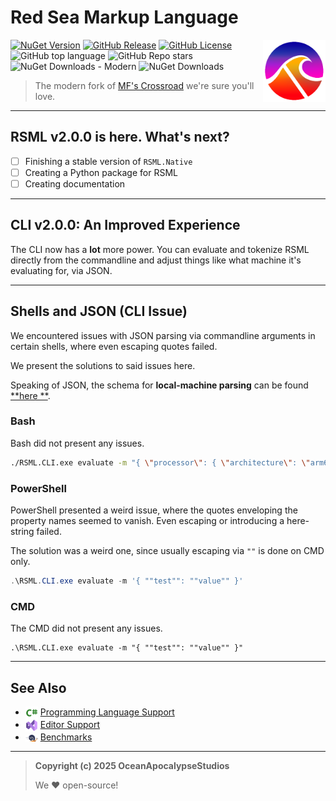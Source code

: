 ﻿# Red Sea Markup Language
<!--suppress HtmlDeprecatedAttribute -->
<img src="Assets/FullSizeLogo.png" alt="RSML Logo" align="right" width="100">

[![NuGet Version](https://img.shields.io/nuget/v/OceanApocalypseStudios.RSML?style=for-the-badge&logo=nuget&logoColor=white&logoSize=auto&label=Available%20on%20NuGet&labelColor=%231265fb&color=%2308317b)](https://www.nuget.org/packages/OceanApocalypseStudios.RSML)
[![GitHub Release](https://img.shields.io/github/v/release/OceanApocalypseStudios/RedSeaMarkupLanguage?sort=semver&display_name=tag&style=for-the-badge&logo=github&logoColor=white&logoSize=auto&label=Latest&labelColor=%23161616&color=%23000308)](https://github.com/OceanApocalypseStudios/RedSeaMarkupLanguage/releases/latest)
[![GitHub License](https://img.shields.io/github/license/OceanApocalypseStudios/RedSeaMarkupLanguage?style=for-the-badge&logo=opensourceinitiative&logoColor=white&logoSize=auto&labelColor=%23496300&color=%232b3c00)](https://raw.githubusercontent.com/OceanApocalypseStudios/RedSeaMarkupLanguage/main/LICENSE)
![GitHub top language](https://img.shields.io/github/languages/top/OceanApocalypseStudios/RedSeaMarkupLanguage?style=for-the-badge&logo=dotnet&logoColor=white&logoSize=auto&label=%20&labelColor=%234929ca&color=%234929ca)
![GitHub Repo stars](https://img.shields.io/github/stars/OceanApocalypseStudios/RedSeaMarkupLanguage?style=for-the-badge&logo=star&logoColor=black&logoSize=auto&labelColor=%2379610b&color=%23413405)
![NuGet Downloads - Modern](https://img.shields.io/nuget/dt/OceanApocalypseStudios.RSML?style=for-the-badge&logo=nuget&logoColor=white&logoSize=auto&label=downloads%20(modern)&labelColor=%234929ca&color=%2327156f)
![NuGet Downloads](https://img.shields.io/nuget/dt/RSML?style=for-the-badge&logo=nuget&logoColor=white&logoSize=auto&label=Downloads%20(Legacy)&labelColor=%23ad4734&color=%236e2d20)

> The modern fork of [MF's Crossroad](https://github.com/MF366-Coding/MFRoad) we're sure you'll love.

---

## RSML v2.0.0 is here. What's next?

- [ ] Finishing a stable version of `RSML.Native`
- [ ] Creating a Python package for RSML
- [ ] Creating documentation

---

## CLI v2.0.0: An Improved Experience
The CLI now has a **lot** more power. You can evaluate and tokenize RSML directly from the commandline and adjust things
like what machine it's evaluating for, via JSON.

---

## Shells and JSON (CLI Issue)
We encountered issues with JSON parsing via commandline arguments in certain shells, where even escaping quotes failed.

We present the solutions to said issues here.

Speaking of JSON, the schema for **local-machine parsing** can be found [**here
**](https://oceanapocalypsestudios.org/schemas/rsml_cli_machine_schema.json).

### Bash
Bash did not present any issues.

```bash
./RSML.CLI.exe evaluate -m "{ \"processor\": { \"architecture\": \"arm64\" } }"
```

### PowerShell
PowerShell presented a weird issue, where the quotes enveloping the property names seemed to vanish. Even escaping or
introducing a here-string failed.

The solution was a weird one, since usually escaping via `""` is done on CMD only.

```powershell
.\RSML.CLI.exe evaluate -m '{ ""test"": ""value"" }'
```

### CMD
The CMD did not present any issues.

```batch
.\RSML.CLI.exe evaluate -m "{ ""test"": ""value"" }"
```

---

## See Also
<ul>
	<li>
		<img src="https://raw.githubusercontent.com/vscode-icons/vscode-icons/refs/heads/master/icons/file_type_csharp.svg" alt="C# Logo" width="20" style="vertical-align: middle;" /> <a href="LANGUAGES.md">Programming Language Support</a>
	</li>
	<li>
		<img src="https://raw.githubusercontent.com/vscode-icons/vscode-icons/refs/heads/master/icons/file_type_sln.svg" alt="Visual Studio Logo" width="20" style="vertical-align: middle;" /> <a href="EDITOR.md">Editor Support</a>
	</li>
	<li>
		<img src="https://raw.githubusercontent.com/dotnet/BenchmarkDotNet/refs/heads/master/docs/logo/icon.svg" alt="BenchmarkDotNet Icon" width="20" style="vertical-align: middle;" /> <a href="BENCHMARKS.md">Benchmarks</a>
	</li>
</ul>

<hr />

> **Copyright (c) 2025 OceanApocalypseStudios**
>
> We :heart: open-source!
